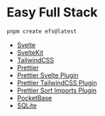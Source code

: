 # Easy Full Stack

```bash
pnpm create efs@latest
```

-   [Svelte](https://svelte.dev)
-   [SvelteKit](https://kit.svelte.dev)
-   [TailwindCSS](https://tailwindcss.com)
-   [Prettier](https://prettier.io)
-   [Prettier Svelte Plugin](https://github.com/sveltejs/prettier-plugin-svelte)
-   [Prettier TailwindCSS Plugin](https://github.com/tailwindlabs/prettier-plugin-tailwindcss)
-   [Prettier Sort Imports Plugin](https://github.com/IanVS/prettier-plugin-sort-imports)
-   [PocketBase](https://pocketbase.io)
-   [SQLite](https://www.sqlite.org)
